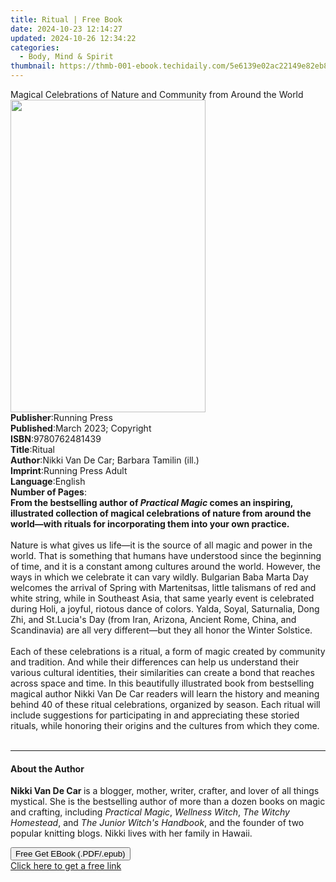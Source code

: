 ```yaml
---
title: Ritual | Free Book
date: 2024-10-23 12:14:27
updated: 2024-10-26 12:34:22
categories:
  - Body, Mind & Spirit
thumbnail: https://thmb-001-ebook.techidaily.com/5e6139e02ac22149e82eb885c875964beac3bea5afaeeb8ea27aaf5e253006d9.jpg
---
```

<main id="book-container">
  <div class="flex flex-col">
    <div class="book-brief flex-1 py-6 px-4 sm:p-6 md:py-10 md:px-8">
      <!-- brief-->
      <div class="book-brief-main">
        Magical Celebrations of Nature and Community from Around the World
      </div>
    </div>
    <div
      class="book-meta-info flex-1 grid gap-4 col-start-1 col-end-3 row-start-1 sm:mb-6 sm:grid-cols-4 lg:gap-6 lg:col-start-2 lg:row-end-6 lg:row-span-6 lg:mb-0"
    >
      <div
        class="book-meta-info-left place-content-center mt-4 p-4 text-sm leading-6 col-start-2 col-span-2 dark:text-slate-400"
      >
        <img
          class="w-full h-500 object-cover rounded-lg sm:h-255 sm:col-span-2 lg:col-span-full"
          src="https://img-001-ebook.techidaily.com/c38b72e66755a0a64ca37093ccf15139b369bb54e405ae114ecbef82a7b13897.jpg"
          alt=""
          width="312"
          height="500"
        />
      </div>
      <div
        class="book-meta-info-right mt-2 col-start-1 row-start-2 col-span-3 self-center"
      >
        <!-- meta data  -->
        <div class="flex flex-col px-4 md:px-8">
          <div class="flex-1">
            <strong>Publisher</strong>:<span class="px-2">Running Press</span>
          </div>
          <div class="flex-1">
            <strong>Published</strong>:<span class="px-2"
              >March 2023; Copyright</span
            >
          </div>
          <div class="flex-1">
            <strong>ISBN</strong>:<span class="px-2">9780762481439</span>
          </div>
          <div class="flex-1">
            <strong>Title</strong>:<span class="px-2">Ritual</span>
          </div>
          <div class="flex-1">
            <strong>Author</strong>:<span class="px-2"
              >Nikki Van De Car; Barbara Tamilin (ill.)</span
            >
          </div>
          <div class="flex-1">
            <strong>Imprint</strong>:<span class="px-2"
              >Running Press Adult</span
            >
          </div>
          <div class="flex-1">
            <strong>Language</strong>:<span class="px-2">English</span>
          </div>
          <div class="flex-1">
            <strong>Number of Pages</strong>:<span class="px-2"></span>
          </div>
        </div>
      </div>
    </div>
    <div class="book-description flex-1 py-6 px-4 sm:p-6 md:py-10 md:px-8">
      <div class="book-description-main">
        <div accordion-content="" id="description">
          <b
            >From the bestselling author of&nbsp;<i>Practical Magic</i
            >&nbsp;comes an inspiring, illustrated collection of magical
            celebrations of nature from around the world—with rituals for
            incorporating them into your own practice.&nbsp;</b
          ><br /><br />
          Nature is what gives us life—it is the source of all magic and power
          in the world. That is something that humans have understood since the
          beginning of time, and it is a constant among cultures around the
          world. However, the ways in which we celebrate&nbsp;it can vary
          wildly. Bulgarian Baba Marta Day welcomes the arrival of Spring
          with&nbsp;Martenitsas, little talismans of red and white string, while
          in Southeast Asia, that same yearly event is celebrated during Holi, a
          joyful, riotous dance of colors. Yalda, Soyal, Saturnalia, Dong Zhi,
          and St.Lucia's Day (from Iran, Arizona, Ancient Rome, China, and
          Scandinavia) are all very different—but they all honor the Winter
          Solstice.&nbsp;<br />
          &nbsp;<br />
          Each of these celebrations is a ritual,&nbsp;a form of magic created
          by community and tradition. And while their differences can help us
          understand their various cultural identities, their similarities can
          create a bond that reaches across space and time. In this beautifully
          illustrated book from bestselling magical author Nikki Van De Car
          readers will learn the history and meaning behind 40 of these ritual
          celebrations, organized by season. Each ritual will include
          suggestions for participating in and appreciating these storied
          rituals, while honoring their origins and the cultures from which they
          come.<br />
          &nbsp;
        </div>
        <div class="accordion-fader"></div>
      </div>
    </div>
    <div class="book-excerpts flex-1 py-6 px-4 sm:p-6 md:py-10 md:px-8">
      <!-- excerpts-->
      <div class="book-excerpts-main">
        <hr />
        <h4 class="placeholder placeholder-heading">
          <span>About the Author</span>
        </h4>
        <p>
          <b>Nikki Van De Car </b>is a blogger, mother, writer, crafter, and
          lover of all things mystical. She is the bestselling author of more
          than a dozen books on magic and crafting, including
          <i>Practical Magic</i>,&nbsp;<i>Wellness Witch</i>,&nbsp;<i
            >The Witchy Homestead</i
          >,&nbsp;and <i>The Junior Witch's Handbook</i>, and the founder of two
          popular knitting blogs. Nikki lives with her family in Hawaii.
        </p>
      </div>
    </div>
    <div
      class="book-about-author flex-1 py-6 px-4 sm:p-6 md:py-10 md:px-8"
    ></div>
    <div class="book-free-get flex-1 py-6 px-4 sm:p-6 md:py-10 md:px-8">
      <button
        id="btn-free-get"
        class="bg-blue-500 hover:bg-blue-700 text-white font-bold py-2 px-4 rounded"
      >
        Free Get EBook (.PDF/.epub)
      </button>
      <div id="countdown-display" class="px-2 text-lg mt-2"></div>
      <a
        id="free-link"
        class="hidden bg-blue-500 hover:bg-blue-700 text-white font-bold py-2 px-4 rounded"
        href="https://www.ebooks.com/en-us/book/210608733/ritual/nikki-van-de-car/"
        target="_blank"
        >Click here to get a free link</a
      >
    </div>
    <script>
      let countdownTime = 0;
      let countdownInterval = null;
      document
        .getElementById('btn-free-get')
        .addEventListener('click', startCountdown);
      function startCountdown() {
        countdownTime = new Date().getTime() + 60000 * 3;
        countdownInterval = setInterval(updateCountdown, 1000);
        document.getElementById('btn-free-get').disabled = true;
        document
          .getElementById('btn-free-get')
          .classList.add('bg-gray-500', 'cursor-not-allowed');
      }
      function updateCountdown() {
        let currentTime = new Date().getTime();
        let timeLeft = countdownTime - currentTime;
        let secondsLeft = Math.floor(timeLeft / 1000);
        document.getElementById('countdown-display').innerHTML =
          `Remaining time: ${secondsLeft} seconds.`;
        if (secondsLeft <= 0) {
          clearInterval(countdownInterval);
          document.getElementById('btn-free-get').classList.add('hidden');
          document.getElementById('free-link').classList.remove('hidden');
          document.getElementById('countdown-display').innerHTML = '';
        }
      }
    </script>
  </div>
</main>
